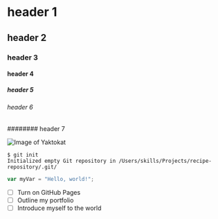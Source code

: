 # header 1
## header 2
### header 3
#### header 4
##### header 5
###### header 6
######## header 7

![Image of Yaktokat](https://octodex.github.com/images/yaktocat.png)

```
$ git init
Initialized empty Git repository in /Users/skills/Projects/recipe-repository/.git/
```

``` javascript
var myVar = "Hello, world!";
```

- [ ] Turn on GitHub Pages
- [ ] Outline my portfolio
- [ ] Introduce myself to the world
